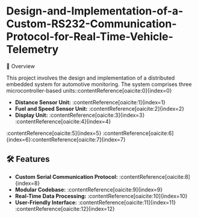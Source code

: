 # Design-and-Implementation-of-a-Custom-RS232-Communication-Protocol-for-Real-Time-Vehicle-Telemetry

 📌 Overview

This project involves the design and implementation of a distributed embedded system for automotive monitoring. The system comprises three microcontroller-based units:&#8203;:contentReference[oaicite:0]{index=0}

- **Distance Sensor Unit:** :contentReference[oaicite:1]{index=1}
- **Fuel and Speed Sensor Unit:** :contentReference[oaicite:2]{index=2}
- **Display Unit:** :contentReference[oaicite:3]{index=3}&#8203;:contentReference[oaicite:4]{index=4}

:contentReference[oaicite:5]{index=5} :contentReference[oaicite:6]{index=6}&#8203;:contentReference[oaicite:7]{index=7}

## 🛠️ Features

- **Custom Serial Communication Protocol:** :contentReference[oaicite:8]{index=8}
- **Modular Codebase:** :contentReference[oaicite:9]{index=9}
- **Real-Time Data Processing:** :contentReference[oaicite:10]{index=10}
- **User-Friendly Interface:** :contentReference[oaicite:11]{index=11}&#8203;:contentReference[oaicite:12]{index=12}
